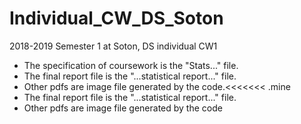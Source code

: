 # Individual_CW_DS_Soton
2018-2019 Semester 1 at Soton, DS individual CW1 

- The specification of coursework is the "Stats..." file.
- The final report file is the "...statistical report..." file.
- Other pdfs are image file generated by the code.<<<<<<< .mine
- The final report file is the "...statistical report..." file.
- Other pdfs are image file generated by the code

